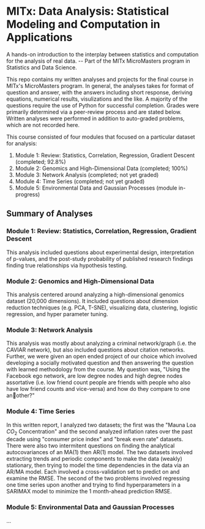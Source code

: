 # MITx: Data Analysis: Statistical Modeling and Computation in Applications
A hands-on introduction to the interplay between statistics and computation for the analysis of real data. -- Part of the MITx MicroMasters program in Statistics and Data Science.

This repo contains my written analyses and projects for the final course in MITx's MicroMasters program. In general, the analyses takes for format of question and answer, with the answers including short response, deriving equations, numerical results, visulizations and the like. A majority of the questions require the use of Python for successful completion. Grades were primarily determined via a peer-review process and are stated below. Written analyses were performed in addition to auto-graded problems, which are not recorded here.

This course consisted of four modules that focused on a particular dataset for analysis:
<ol>
  <li>Module 1: Review: Statistics, Correlation, Regression, Gradient Descent (completed; 92.8%)</li>
  <li>Module 2: Genomics and High-Dimensional Data (completed; 100%)</li>
  <li>Module 3: Network Analysis (completed; not yet graded)</li>
  <li>Module 4: Time Series (completed; not yet graded)</li>
  <li>Module 5: Environmental Data and Gaussian Processes (module in-progress)</li>
</ol>

## Summary of Analyses
### Module 1: Review: Statistics, Correlation, Regression, Gradient Descent
This analysis included questions about experimental design, interpretation of p-values, and the post-study probability of published research findings finding true relationships via hypothesis testing.

### Module 2: Genomics and High-Dimensional Data
This analysis centered around analyzing a high-dimensional genomics dataset (20,000 dimensions). It included questions about dimension reduction techniques (e.g. PCA, T-SNE), visualizing data, clustering, logistic regression, and hyper parameter tuning.

### Module 3: Network Analysis
This analysis was mostly about analyzing a criminal network/graph (i.e. the CAVIAR network), but also included questions about citation networks. Further, we were given an open ended project of our choice which involved developing a socially motivated question and then answering the question with learned methodology from the course. My question was, "Using the Facebook ego network, are low degree nodes and high degree nodes assortative (i.e. low friend count people are friends with people who also have low friend counts and vice-versa) and how do they compare to one another?"

### Module 4: Time Series
In this written report, I analyzed two datasets; the first was the "Mauna Loa $CO_2$ Concentration" and the second analyzed inflation rates over the past decade using "consumer price index" and "break even rate" datasets. There were also two intermitent questions on finding the analytical autocovariances of an MA(1) then AR(1) model. The two datasets involved extracting trends and periodic components to make the data (weakly) stationary, then trying to model the time dependencies in the data via an AR/MA model. Each involved a cross-validation set to predict on and examine the RMSE. The second of the two problems involved regressing one time series upon another and trying to find hyperparameters in a SARIMAX model to minimize the 1 month-ahead prediction RMSE.

### Module 5: Environmental Data and Gaussian Processes
...
